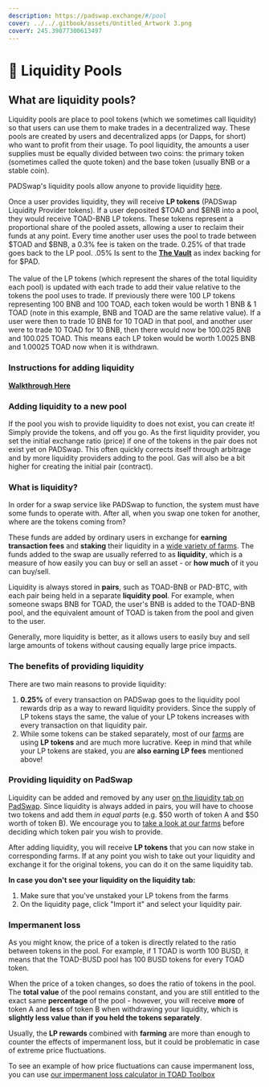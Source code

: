 ```yaml
---
description: https://padswap.exchange/#/pool
cover: ../../.gitbook/assets/Untitled_Artwork 3.png
coverY: 245.39877300613497
---
```


# 🌊 Liquidity Pools

## **What are liquidity pools?**

Liquidity pools are place to pool tokens (which we sometimes call liquidity) so that users can use them to make trades in a decentralized way. These pools are created by users and decentralized apps (or Dapps, for short) who want to profit from their usage. To pool liquidity, the amounts a user supplies must be equally divided between two coins: the primary token (sometimes called the quote token) and the base token (usually BNB or a stable coin).&#x20;

PADSwap's liquidity pools allow anyone to provide liquidity [here](https://padswap.exchange/#/pool).

Once a user provides liquidity, they will receive **LP tokens** (PADSwap Liquidity Provider tokens). If a user deposited $TOAD and $BNB into a pool, they would receive TOAD-BNB LP tokens. These tokens represent a proportional share of the pooled assets, allowing a user to reclaim their funds at any point. Every time another user uses the pool to trade between $TOAD and $BNB, a 0.3% fee is taken on the trade. 0.25% of that trade goes back to the LP pool. .05% Is sent to the [**The Vault**](https://dapps.padswap.exchange/vault) as index backing for for $PAD.\
\
The value of the LP tokens (which represent the shares of the total liquidity each pool) is updated with each trade to add their value relative to the tokens the pool uses to trade. If previously there were 100 LP tokens representing 100 BNB and 100 TOAD, each token would be worth 1 BNB & 1 TOAD (note in this example, BNB and TOAD are the same relative value). If a user were then to trade 10 BNB for 10 TOAD in that pool, and another user were to trade 10 TOAD for 10 BNB, then there would now be 100.025 BNB and 100.025 TOAD. This means each LP token would be worth 1.0025 BNB and 1.00025 TOAD now when it is withdrawn.

### **Instructions for adding liquidity**

****[**Walkthrough Here**](../guides/liquidity-guide.md)****

### **Adding liquidity to a new pool**

If the pool you wish to provide liquidity to does not exist, you can create it! Simply provide the tokens, and off you go. As the first liquidity provider, you set the initial exchange ratio (price) if one of the tokens in the pair does not exist yet on PADSwap. This often quickly corrects itself through arbitrage and by more liquidity providers adding to the pool. Gas will also be a bit higher for creating the initial pair (contract).



### What is liquidity?

In order for a swap service like PADSwap to function, the system must have some funds to operate with. After all, when you swap one token for another, where are the tokens coming from?

These funds are added by ordinary users in exchange for **earning transaction fees** and **staking** their liquidity in a [wide variety of farms](broken-reference). The funds added to the swap are usually referred to as **liquidity**, which is a measure of how easily you can buy or sell an asset - or **how much** of it you can buy/sell.

Liquidity is always stored in **pairs**, such as TOAD-BNB or PAD-BTC, with each pair being held in a separate **liquidity pool**. For example, when someone swaps BNB for TOAD, the user's BNB is added to the TOAD-BNB pool, and the equivalent amount of TOAD is taken from the pool and given to the user.

Generally, more liquidity is better, as it allows users to easily buy and sell large amounts of tokens without causing equally large price impacts.

### The benefits of providing liquidity

There are two main reasons to provide liquidity:

1. **0.25%** of every transaction on PADSwap goes to the liquidity pool rewards drip as a way to reward liquidity providers. Since the supply of LP tokens stays the same, the value of your LP tokens increases with every transaction on that liquidity pair.
2. While some tokens can be staked separately, most of our [farms](https://dapps.padswap.exchange) are using **LP tokens** and are much more lucrative. Keep in mind that while your LP tokens are staked, you are **also earning LP fees** mentioned above!

### Providing liquidity on PadSwap

Liquidity can be added and removed by any user [on the liquidity tab on PadSwap](https://padswap.exchange/#/pool). Since liquidity is always added in pairs, you will have to choose two tokens and add them _in equal parts_ (e.g. $50 worth of token A and $50 worth of token B). We encourage you to [take a look at our farms](https://dapps.padswap.exchange) before deciding which token pair you wish to provide.

After adding liquidity, you will receive **LP tokens** that you can now stake in corresponding farms. If at any point you wish to take out your liquidity and exchange it for the original tokens, you can do it on the same liquidity tab.

**In case you don't see your liquidity on the liquidity tab:**

1. Make sure that you've unstaked your LP tokens from the farms
2. On the liquidity page, click "Import it" and select your liquidity pair.

### Impermanent loss

As you might know, the price of a token is directly related to the ratio between tokens in the pool. For example, if 1 TOAD is worth 100 BUSD, it means that the TOAD-BUSD pool has 100 BUSD tokens for every TOAD token.

When the price of a token changes, so does the ratio of tokens in the pool. The **total value** of the pool remains constant, and you are still entitled to the exact same **percentage** of the pool - however, you will receive **more** of token A and **less** of token B when withdrawing your liquidity, which is **slightly less value than if you held the tokens separately**.

Usually, the **LP rewards** combined with **farming** are more than enough to counter the effects of impermanent loss, but it could be problematic in case of extreme price fluctuations.

To see an example of how price fluctuations can cause impermanent loss, you can use [our impermanent loss calculator in TOAD Toolbox](https://toad.academy/toolbox/)
